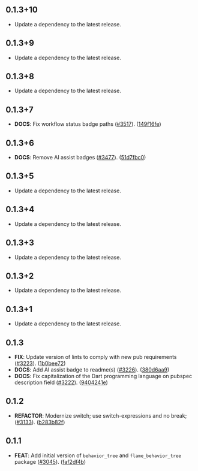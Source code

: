 ## 0.1.3+10

 - Update a dependency to the latest release.

## 0.1.3+9

 - Update a dependency to the latest release.

## 0.1.3+8

 - Update a dependency to the latest release.

## 0.1.3+7

 - **DOCS**: Fix workflow status badge paths ([#3517](https://github.com/flame-engine/flame/issues/3517)). ([149f16fe](https://github.com/flame-engine/flame/commit/149f16fe29f1fb14b3612964b2226c9c5c7daf95))

## 0.1.3+6

 - **DOCS**: Remove AI assist badges ([#3477](https://github.com/flame-engine/flame/issues/3477)). ([51d7fbc0](https://github.com/flame-engine/flame/commit/51d7fbc06d88adec2e0238c9c4738893b807ec80))

## 0.1.3+5

 - Update a dependency to the latest release.

## 0.1.3+4

 - Update a dependency to the latest release.

## 0.1.3+3

 - Update a dependency to the latest release.

## 0.1.3+2

 - Update a dependency to the latest release.

## 0.1.3+1

 - Update a dependency to the latest release.

## 0.1.3

 - **FIX**: Update version of lints to comply with new pub requirements ([#3223](https://github.com/flame-engine/flame/issues/3223)). ([1b0bee72](https://github.com/flame-engine/flame/commit/1b0bee726b5937f73d4be5e304bc8780aa3ca6f0))
 - **DOCS**: Add AI assist badge to readme(s) ([#3226](https://github.com/flame-engine/flame/issues/3226)). ([380d6aa9](https://github.com/flame-engine/flame/commit/380d6aa946d6b852c55f4ebbfce53d2087287fa2))
 - **DOCS**: Fix capitalization of the Dart programming language on pubspec description field ([#3222](https://github.com/flame-engine/flame/issues/3222)). ([9404241e](https://github.com/flame-engine/flame/commit/9404241e8a14d8d510f693c8557ca62ed76bd390))

## 0.1.2

 - **REFACTOR**: Modernize switch; use switch-expressions and no break; ([#3133](https://github.com/flame-engine/flame/issues/3133)). ([b283b82f](https://github.com/flame-engine/flame/commit/b283b82f6cfa7e7f2ce5ff7f657e6569667183d4))

## 0.1.1

 - **FEAT**: Add initial version of `behavior_tree` and `flame_behavior_tree` package ([#3045](https://github.com/flame-engine/flame/issues/3045)). ([faf2df4b](https://github.com/flame-engine/flame/commit/faf2df4b8c68015a1bfbdd96f93c950cb14963ef))

